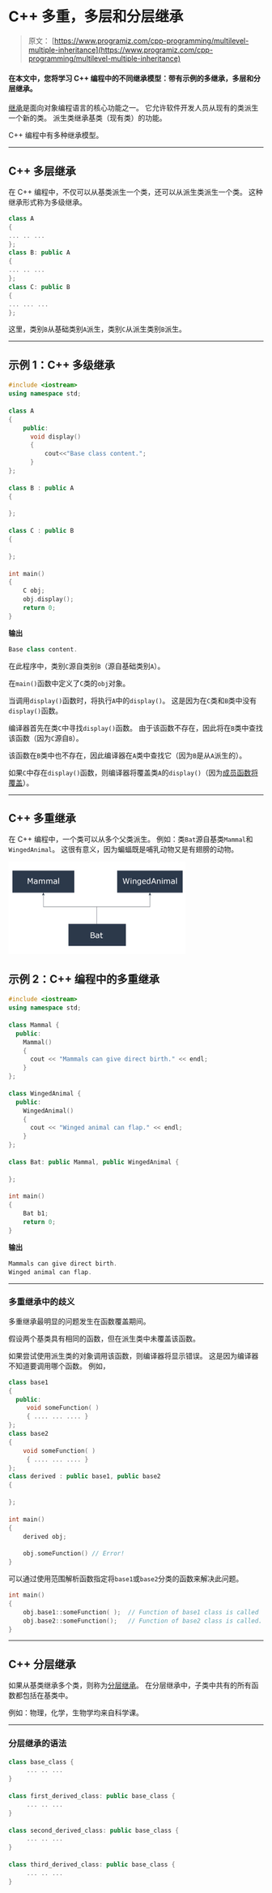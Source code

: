 # C++ 多重，多层和分层继承

> 原文： [https://www.programiz.com/cpp-programming/multilevel-multiple-inheritance](https://www.programiz.com/cpp-programming/multilevel-multiple-inheritance)

#### 在本文中，您将学习 C++ 编程中的不同继承模型：带有示例的多继承，多层和分层继承。

[继承](/cpp-programming/inheritance "C++ Inheritance")是面向对象编程语言的核心功能之一。 它允许软件开发人员从现有的类派生一个新的类。 派生类继承基类（现有类）的功能。

C++ 编程中有多种继承模型。

* * *

## C++ 多层继承

在 C++ 编程中，不仅可以从基类派生一个类，还可以从派生类派生一个类。 这种继承形式称为多级继承。

```cpp
class A
{ 
... .. ... 
};
class B: public A
{
... .. ...
};
class C: public B
{
... ... ...
};
```

这里，类别`B`从基础类别`A`派生，类别`C`从派生类别`B`派生。

* * *

## 示例 1：C++ 多级继承

```cpp
#include <iostream>
using namespace std;

class A
{
    public:
      void display()
      {
          cout<<"Base class content.";
      }
};

class B : public A
{

};

class C : public B
{

};

int main()
{
    C obj;
    obj.display();
    return 0;
}
```

**输出**

```cpp
Base class content.
```

在此程序中，类别`C`源自类别`B`（源自基础类别`A`）。

在`main()`函数中定义了`C`类的`obj`对象。

当调用`display()`函数时，将执行`A`中的`display()`。 这是因为在`C`类和`B`类中没有`display()`函数。

编译器首先在类`C`中寻找`display()`函数。 由于该函数不存在，因此将在`B`类中查找该函数（因为`C`源自`B`）。

该函数在`B`类中也不存在，因此编译器在`A`类中查找它（因为`B`是从`A`派生的）。

如果`C`中存在`display()`函数，则编译器将覆盖类`A`的`display()`（因为[成员函数将覆盖](/cpp-programming/function-overriding "Function Overriding in C++ programming")）。

* * *

## C++ 多重继承

在 C++ 编程中，一个类可以从多个父类派生。 例如：类`Bat`源自基类`Mammal`和`WingedAnimal`。 这很有意义，因为蝙蝠既是哺乳动物又是有翅膀的动物。

![C++ Multiple Inheritance Example](img/210d58afcde7fdf3d8bc92769992e74a.png)

## 示例 2：C++ 编程中的多重继承

```cpp
#include <iostream>
using namespace std;

class Mammal {
  public:
    Mammal()
    {
      cout << "Mammals can give direct birth." << endl;
    }
};

class WingedAnimal {
  public:
    WingedAnimal()
    {
      cout << "Winged animal can flap." << endl;
    }
};

class Bat: public Mammal, public WingedAnimal {

};

int main()
{
    Bat b1;
    return 0;
} 
```

**输出**

```cpp
Mammals can give direct birth.
Winged animal can flap.
```

* * *

### 多重继承中的歧义

多重继承最明显的问题发生在函数覆盖期间。

假设两个基类具有相同的函数，但在派生类中未覆盖该函数。

如果尝试使用派生类的对象调用该函数，则编译器将显示错误。 这是因为编译器不知道要调用哪个函数。 例如，

```cpp
class base1
{
  public:
     void someFunction( )
     { .... ... .... }  
};
class base2
{
    void someFunction( )
     { .... ... .... } 
};
class derived : public base1, public base2
{

};

int main()
{
    derived obj;

    obj.someFunction() // Error!  
} 

```

可以通过使用范围解析函数指定将`base1`或`base2`分类的函数来解决此问题。

```cpp
int main()
{
    obj.base1::someFunction( );  // Function of base1 class is called
    obj.base2::someFunction();   // Function of base2 class is called.
}
```

* * *

## C++ 分层继承

如果从基类继承多个类，则称为[分层继承](http://www.programtopia.net/cplusplus/docs/hierarchical-inheritance-c-programming?utm_source=programiz&utm_campaign=display)。 在分层继承中，子类中共有的所有函数都包括在基类中。

例如：物理，化学，生物学均来自科学课。

* * *

### 分层继承的语法

```cpp
class base_class {
     ... .. ...
}

class first_derived_class: public base_class {
     ... .. ...
}

class second_derived_class: public base_class {
     ... .. ...
}

class third_derived_class: public base_class {
     ... .. ...
}
```